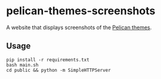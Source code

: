 pelican-themes-screenshots
==========================

A website that displays screenshots of the [Pelican themes](https://github.com/getpelican/pelican-themes).


Usage
------

```
pip install -r requirements.txt
bash main.sh
cd public && python -m SimpleHTTPServer
```
